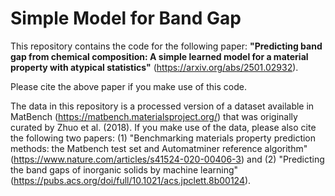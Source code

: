 # Simple Model for Band Gap

This repository contains the code for the following paper: **"Predicting band gap from chemical composition: A simple learned model for a material property with atypical statistics"** (https://arxiv.org/abs/2501.02932).

Please cite the above paper if you make use of this code.

The data in this repository is a processed version of a dataset available in MatBench (https://matbench.materialsproject.org/) that was originally curated by Zhuo et al. (2018).  If you make use of the data, please also cite the following two papers: (1) "Benchmarking materials property prediction methods: the Matbench test set and Automatminer reference algorithm" (https://www.nature.com/articles/s41524-020-00406-3) and (2) "Predicting the band gaps of inorganic solids by machine learning" (https://pubs.acs.org/doi/full/10.1021/acs.jpclett.8b00124).
